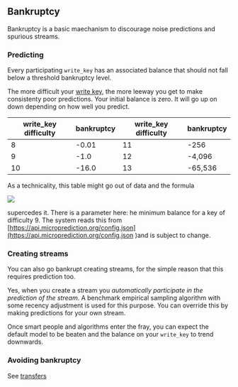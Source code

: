 ## Bankruptcy

Bankruptcy is a basic maechanism to discourage noise predictions and spurious streams. 

### Predicting


Every participating `write_key` has an associated balance that should not fall below a threshold bankruptcy level. 

The more difficult your [write key](https://microprediction.github.io/microprediction/writekeys.html), the more leeway you get to make consistenty poor predictions. Your initial balance is zero. It will go up on down depending on how well you predict. 

|  write_key difficulty   |  bankruptcy         |  write_key difficulty   |  bankruptcy         |
|-------------------------|---------------------|-------------------------|---------------------|
|  8                      |  -0.01              |     11                  |   -256              |
|  9                      |  -1.0               |     12                  |   -4,096            |
| 10                      |  -16.0              |     13                  |   -65,536           |
       

As a technicality, this table might go out of data and the formula

<img src="https://render.githubusercontent.com/render/math?math=%5CLarge%0A-1*(abs(self.min%5C_balance)*16%5E%7B(write%5C_key%5C_difficulty-9)%7D">

supercedes it. There is a parameter here: he minimum balance for a key of difficulty 9. The system reads this from [https://api.microprediction.org/config.json](https://api.microprediction.org/config.json )and is subject to change. 

### Creating streams

You can also go bankrupt creating streams, for the simple reason that this requires prediction too. 

Yes, when you create a stream you *automatically participate in the prediction of the stream*. A benchmark empirical sampling algorithm with some recency adjustment is used for this purpose. You can override this by making predictions for your own stream. 

Once smart people and algorithms enter the fray, you can expect the default model to be beaten and the balance on your `write_key` to trend downwards. 

### Avoiding bankruptcy

See [transfers](https://github.com/microprediction/microprediction/edit/master/docs/transfers.md)
